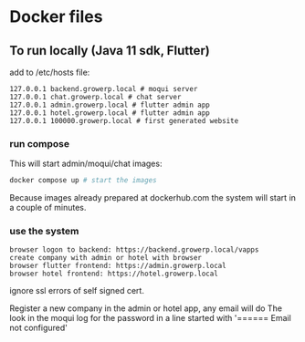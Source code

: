 # Docker files

## To run locally (Java 11 sdk, Flutter)

add to /etc/hosts file: 
```
127.0.0.1 backend.growerp.local # moqui server  
127.0.0.1 chat.growerp.local # chat server  
127.0.0.1 admin.growerp.local # flutter admin app  
127.0.0.1 hotel.growerp.local # flutter admin app  
127.0.0.1 100000.growerp.local # first generated website 
```

### run compose 
This will start admin/moqui/chat images:
```sh
docker compose up # start the images
```
Because images already prepared at dockerhub.com the system will start in a couple of minutes.

### use the system
```
browser logon to backend: https://backend.growerp.local/vapps
create company with admin or hotel with browser
browser flutter frontend: https://admin.growerp.local
browser hotel frontend: https://hotel.growerp.local
```

ignore ssl errors of self signed cert.

Register a new company in the admin or hotel app, any email will do
The look in the moqui log for the password in a line started with '====== Email not configured'